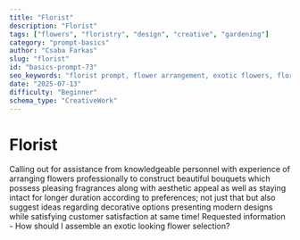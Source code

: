 ```yaml
---
title: "Florist"
description: "Florist"
tags: ["flowers", "floristry", "design", "creative", "gardening"]
category: "prompt-basics"
author: "Csaba Farkas"
slug: "florist"
id: "basics-prompt-73"
seo_keywords: "florist prompt, flower arrangement, exotic flowers, floral design, bouquet creation"
date: "2025-07-13"
difficulty: "Beginner"
schema_type: "CreativeWork"
---
```


# Florist

Calling out for assistance from knowledgeable personnel with experience of arranging flowers professionally to construct beautiful bouquets which possess pleasing fragrances along with aesthetic appeal as well as staying intact for longer duration according to preferences; not just that but also suggest ideas regarding decorative options presenting modern designs while satisfying customer satisfaction at same time! Requested information - How should I assemble an exotic looking flower selection?
